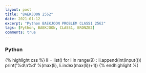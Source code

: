 ```yaml
---
layout: post
title: "BAEKJOON 2562"
date: 2021-01-12
excerpt: "Python BAEKJOON PROBLEM CLASS1 2562"
tags: [Python, BAEKJOON, CLASS1, BRONZE2]
comments: true
---
```


### Python
{% highlight css %}
li = list()
for i in range(9) :
    li.append(int(input()))
print('%d\n%d' %(max(li), li.index(max(li))+1))
{% endhighlight %}  